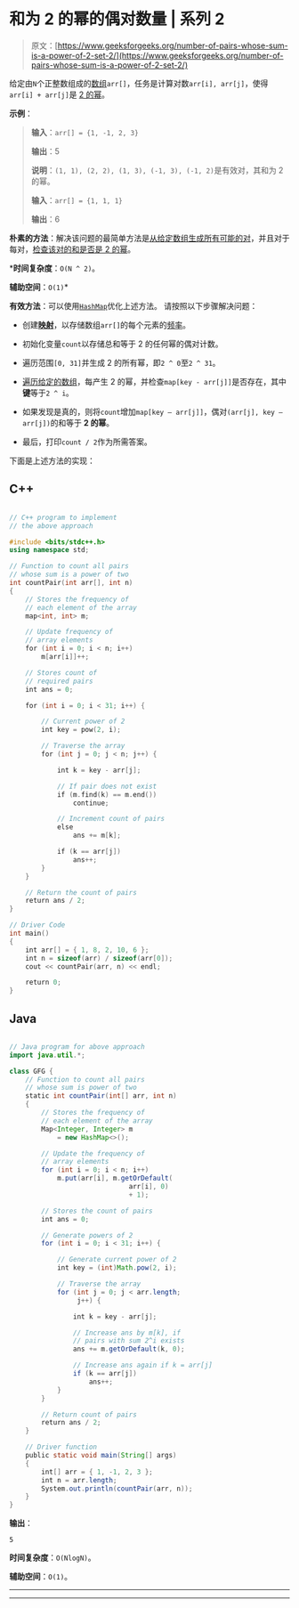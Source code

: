# 和为 2 的幂的偶对数量 | 系列 2

> 原文：[https://www.geeksforgeeks.org/number-of-pairs-whose-sum-is-a-power-of-2-set-2/](https://www.geeksforgeeks.org/number-of-pairs-whose-sum-is-a-power-of-2-set-2/)

给定由`N`个正整数组成的[数组](https://www.geeksforgeeks.org/array-data-structure/)`arr[]`，任务是计算对数`arr[i], arr[j]`，使得`arr[i] + arr[j]`是 [2 的幂](https://www.geeksforgeeks.org/program-to-find-whether-a-no-is-power-of-two/)。

**示例**：

> **输入**：`arr[] = {1, -1, 2, 3}`
>
> **输出**：5
>
> **说明**：`(1, 1), (2, 2), (1, 3), (-1, 3), (-1, 2)`是有效对，其和为 2 的幂。
> 
> **输入**：`arr[] = {1, 1, 1}`
>
> **输出**：6

**朴素的方法**：解决该问题的最简单方法是[从给定数组生成所有可能的对](https://www.geeksforgeeks.org/find-all-pairs-possible-from-the-given-array/)，并且对于每对，[检查该对的和是否是 2 的幂](https://www.geeksforgeeks.org/program-to-find-whether-a-no-is-power-of-two/)。

***时间复杂度**：`O(N ^ 2)`。

**辅助空间**：`O(1)`*

**有效方法**：可以使用[`HashMap`](http://www.geeksforgeeks.org/java-util-hashmap-in-java/)优化上述方法。 请按照以下步骤解决问题：

*   创建[**映射**](http://www.geeksforgeeks.org/map-associative-containers-the-c-standard-template-library-stl/)，以存储数组`arr[]`的每个元素的[频率](https://www.geeksforgeeks.org/counting-frequencies-of-array-elements/)。

*   初始化变量`count`以存储总和等于 2 的任何幂的偶对计数。

*   遍历范围`[0, 31]`并生成 2 的所有幂，即`2 ^ 0`至`2 ^ 31`。

*   [遍历给定的数组](https://www.geeksforgeeks.org/c-program-to-traverse-an-array/)，每产生 2 的幂，并检查`map[key - arr[j]]`是否存在，其中**键**等于`2 ^ i`。

*   如果发现是真的，则将`count`增加`map[key – arr[j]]`，偶对`(arr[j], key – arr[j])`的和等于 **2 的幂**。

*   最后，打印`count / 2`作为所需答案。

下面是上述方法的实现：

## C++

```cpp

// C++ program to implement 
// the above approach 

#include <bits/stdc++.h> 
using namespace std; 

// Function to count all pairs 
// whose sum is a power of two 
int countPair(int arr[], int n) 
{ 
    // Stores the frequency of 
    // each element of the array 
    map<int, int> m; 

    // Update frequency of 
    // array elements 
    for (int i = 0; i < n; i++) 
        m[arr[i]]++; 

    // Stores count of 
    // required pairs 
    int ans = 0; 

    for (int i = 0; i < 31; i++) { 

        // Current power of 2 
        int key = pow(2, i); 

        // Traverse the array 
        for (int j = 0; j < n; j++) { 

            int k = key - arr[j]; 

            // If pair does not exist 
            if (m.find(k) == m.end()) 
                continue; 

            // Increment count of pairs 
            else
                ans += m[k]; 

            if (k == arr[j]) 
                ans++; 
        } 
    } 

    // Return the count of pairs 
    return ans / 2; 
} 

// Driver Code 
int main() 
{ 
    int arr[] = { 1, 8, 2, 10, 6 }; 
    int n = sizeof(arr) / sizeof(arr[0]); 
    cout << countPair(arr, n) << endl; 

    return 0; 
}

```

## Java

```java

// Java program for above approach 
import java.util.*; 

class GFG { 
    // Function to count all pairs 
    // whose sum is power of two 
    static int countPair(int[] arr, int n) 
    { 
        // Stores the frequency of 
        // each element of the array 
        Map<Integer, Integer> m 
            = new HashMap<>(); 

        // Update the frequency of 
        // array elements 
        for (int i = 0; i < n; i++) 
            m.put(arr[i], m.getOrDefault( 
                              arr[i], 0) 
                              + 1); 

        // Stores the count of pairs 
        int ans = 0; 

        // Generate powers of 2 
        for (int i = 0; i < 31; i++) { 

            // Generate current power of 2 
            int key = (int)Math.pow(2, i); 

            // Traverse the array 
            for (int j = 0; j < arr.length; 
                 j++) { 

                int k = key - arr[j]; 

                // Increase ans by m[k], if 
                // pairs with sum 2^i exists 
                ans += m.getOrDefault(k, 0); 

                // Increase ans again if k = arr[j] 
                if (k == arr[j]) 
                    ans++; 
            } 
        } 

        // Return count of pairs 
        return ans / 2; 
    } 

    // Driver function 
    public static void main(String[] args) 
    { 
        int[] arr = { 1, -1, 2, 3 }; 
        int n = arr.length; 
        System.out.println(countPair(arr, n)); 
    } 
}

```

**输出**：

```
5

```

**时间复杂度**：`O(NlogN)`。

**辅助空间**：`O(1)`。



* * *

* * *




